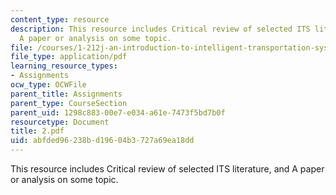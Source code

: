 ```yaml
---
content_type: resource
description: This resource includes Critical review of selected ITS literature, and
  A paper or analysis on some topic.
file: /courses/1-212j-an-introduction-to-intelligent-transportation-systems-spring-2005/abfded96238bd19604b3727a69ea18dd_2.pdf
file_type: application/pdf
learning_resource_types:
- Assignments
ocw_type: OCWFile
parent_title: Assignments
parent_type: CourseSection
parent_uid: 1298c883-00e7-e034-a61e-7473f5bd7b0f
resourcetype: Document
title: 2.pdf
uid: abfded96-238b-d196-04b3-727a69ea18dd
---
```

This resource includes Critical review of selected ITS literature, and A paper or analysis on some topic.